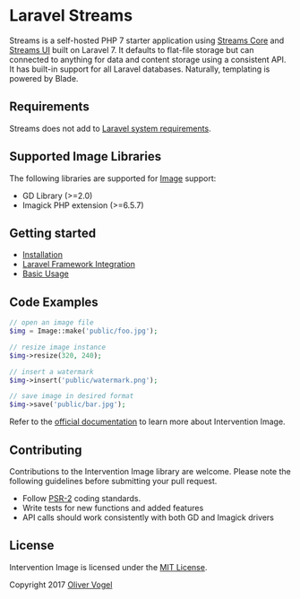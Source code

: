 # Laravel Streams

Streams is a self-hosted PHP 7 starter application using [Streams Core](docs/core/introduction) and [Streams UI](docs/ui/introduction) built on Laravel 7. It defaults to flat-file storage but can connected to anything for data and content storage using a consistent API. It has built-in support for all Laravel databases. Naturally, templating is powered by Blade.

## Requirements

Streams does not add to [Laravel system requirements](https://laravel.com/docs/installation#server-requirements).

## Supported Image Libraries

The following libraries are supported for [Image](docs/streams/images) support:

- GD Library (>=2.0)
- Imagick PHP extension (>=6.5.7)

## Getting started

- [Installation](http://image.intervention.io/getting_started/installation)
- [Laravel Framework Integration](http://image.intervention.io/getting_started/installation#laravel)
- [Basic Usage](http://image.intervention.io/use/basics)

## Code Examples

```php
// open an image file
$img = Image::make('public/foo.jpg');

// resize image instance
$img->resize(320, 240);

// insert a watermark
$img->insert('public/watermark.png');

// save image in desired format
$img->save('public/bar.jpg');
```

Refer to the [official documentation](http://image.intervention.io/) to learn more about Intervention Image.

## Contributing

Contributions to the Intervention Image library are welcome. Please note the following guidelines before submitting your pull request.

- Follow [PSR-2](http://www.php-fig.org/psr/psr-2/) coding standards.
- Write tests for new functions and added features
- API calls should work consistently with both GD and Imagick drivers

## License

Intervention Image is licensed under the [MIT License](http://opensource.org/licenses/MIT).

Copyright 2017 [Oliver Vogel](http://olivervogel.com/)
